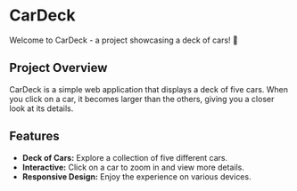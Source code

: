 # CarDeck

Welcome to CarDeck - a project showcasing a deck of cars! 🚗

## Project Overview

CarDeck is a simple web application that displays a deck of five cars. When you click on a car, it becomes larger than the others, giving you a closer look at its details.

## Features

- **Deck of Cars:** Explore a collection of five different cars.
- **Interactive:** Click on a car to zoom in and view more details.
- **Responsive Design:** Enjoy the experience on various devices.
